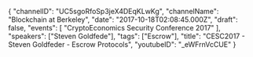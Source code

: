 {
    "channelID": "UC5sgoRfoSp3jeX4DEqKLwKg",
    "channelName": "Blockchain at Berkeley",
    "date": "2017-10-18T02:08:45.000Z",
    "draft": false,
    "events": [
        "CryptoEconomics Security Conference 2017"
    ],
    "speakers": ["Steven Goldfede"],
    "tags": ["Escrow"],
    "title": "CESC2017 - Steven Goldfeder - Escrow Protocols",
    "youtubeID": "_eWFrnVcCUE"
}

